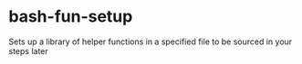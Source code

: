# bash-fun-setup
Sets up a library of helper functions in a specified file to be sourced in your steps later
